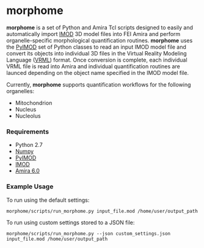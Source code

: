 [numpy]: http://www.numpy.org/
[pyimod]: https://github.com/CRBS/PyIMOD
[amira]: https://www.fei.com/software/amira-3d-for-life-sciences/
[imod]:http://bio3d.colorado.edu/imod/
[vrml]:https://en.wikipedia.org/wiki/VRML

# morphome
**morphome** is a set of Python and Amira Tcl scripts designed to easily and automatically import [IMOD][imod] 3D model files into FEI Amira and perform organelle-specific morphological quantification routines. **morphome** uses the [PyIMOD][pyimod] set of Python classes to read an input IMOD model file and convert its objects into individual 3D files in the Virtual Reality Modeling Language ([VRML][vrml]) format. Once conversion is complete, each individual VRML file is read into Amira and individual quantification routines are launced depending on the object name specified in the IMOD model file.

Currently, **morphome** supports quantification workflows for the following organelles:
* Mitochondrion
* Nucleus
* Nucleolus

### Requirements
* Python 2.7
* [Numpy][numpy]
* [PyIMOD][pyimod]
* [IMOD][imod]
* [Amira 6.0][amira]

### Example Usage
To run using the default settings:  

    morphome/scripts/run_morphome.py input_file.mod /home/user/output_path

To run using custom settings stored to a JSON file:

    morphome/scripts/run_morphome.py --json custom_settings.json input_file.mod /home/user/output_path
